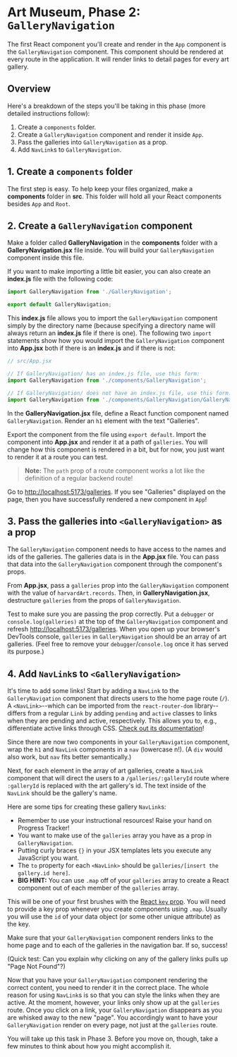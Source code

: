 # Art Museum, Phase 2: `GalleryNavigation`

The first React component you'll create and render in the `App` component is the
`GalleryNavigation` component. This component should be rendered at every route
in the application. It will render links to detail pages for every art gallery.

## Overview

Here's a breakdown of the steps you'll be taking in this phase (more detailed
instructions follow):

1. Create a `components` folder.
2. Create a `GalleryNavigation` component and render it inside `App`.
3. Pass the galleries into `GalleryNavigation` as a prop.
4. Add `NavLink`s to `GalleryNavigation`.

## 1. Create a `components` folder

The first step is easy. To help keep your files organized, make a __components__
folder in __src__. This folder will hold all your React components besides `App`
and `Root`.

## 2. Create a `GalleryNavigation` component

Make a folder called __GalleryNavigation__ in the __components__ folder with a
__GalleryNavigation.jsx__ file inside. You will build your `GalleryNavigation`
component inside this file.

If you want to make importing a little bit easier, you can also create an
__index.js__ file with the following code:

```js
import GalleryNavigation from './GalleryNavigation';

export default GalleryNavigation;
```

This __index.js__ file allows you to import the `GalleryNavigation` component
simply by the directory name (because specifying a directory name will always
return an __index.js__ file if there is one). The following two `import`
statements show how you would import the `GalleryNavigation` component into
__App.jsx__ both if there is an __index.js__ and if there is not:

```js
// src/App.jsx

// If GalleryNavigation/ has an index.js file, use this form:
import GalleryNavigation from './components/GalleryNavigation';

// If GalleryNavigation/ does not have an index.js file, use this form:
import GalleryNavigation from './components/GalleryNavigation/GalleryNavigation';
```

In the __GalleryNavigation.jsx__ file, define a React function component named
`GalleryNavigation`. Render an `h1` element with the text "Galleries".

Export the component from the file using `export default`. Import the component
into __App.jsx__ and render it at a path of `galleries`. You will change how
this component is rendered in a bit, but for now, you just want to render it at
a route you can test.

> **Note:** The `path` prop of a route component works a lot like the
> definition of a regular backend route!

Go to [http://localhost:5173/galleries]. If you see "Galleries" displayed on the
page, then you have successfully rendered a new component in `App`!

## 3. Pass the galleries into `<GalleryNavigation>` as a prop

The `GalleryNavigation` component needs to have access to the names and ids of
the galleries. The galleries data is in the __App.jsx__ file. You can pass that
data into the `GalleryNavigation` component through the component's props.

From __App.jsx__, pass a `galleries` prop into the `GalleryNavigation` component
with the value of `harvardArt.records`. Then, in __GalleryNavigation.jsx__,
destructure `galleries` from the props of `GalleryNavigation`.

Test to make sure you are passing the prop correctly. Put a `debugger` or
`console.log(galleries)` at the top of the `GalleryNavigation` component and
refresh [http://localhost:5173/galleries]. When you open up your browser's
DevTools console, `galleries` in `GalleryNavigation` should be an array of art
galleries. (Feel free to remove your `debugger`/`console.log` once it has served
its purpose.)

## 4. Add `NavLink`s to `<GalleryNavigation>`

It's time to add some links! Start by adding a `NavLink` to the
`GalleryNavigation` component that directs users to the home page route (`/`). A
`<NavLink>`--which can be imported from the `react-router-dom` library--differs
from a regular `Link` by adding `pending` and `active` classes to links when
they are pending and active, respectively. This allows you to, e.g.,
differentiate active links through CSS. [Check out its documentation][navlink]!

Since there are now two components in your `GalleryNavigation` component, wrap
the `h1` and `NavLink` components in a `nav` (lowercase n!). (A `div` would also
work, but `nav` fits better semantically.)

Next, for each element in the array of art galleries, create a `NavLink`
component that will direct the users to a `/galleries/:galleryId` route where
`:galleryId` is replaced with the art gallery's id. The text inside of the
`NavLink` should be the gallery's name.

Here are some tips for creating these gallery `NavLink`s:

* Remember to use your instructional resources! Raise your hand on Progress
  Tracker!
* You want to make use of the `galleries` array you have as a prop in
  `GalleryNavigation`.
* Putting curly braces `{}` in your JSX templates lets you execute any
  JavaScript you want.
* The `to` property for each `<NavLink>` should be `galleries/[insert the
  gallery.id here]`.
* **BIG HINT:** You can use `.map` off of your `galleries` array to create a
  React component out of each member of the `galleries` array.

This will be one of your first brushes with the [React `key` prop][key]. You
will need to provide a key prop whenever you create components using `.map`.
Usually you will use the `id` of your data object (or some other unique
attribute) as the key.

Make sure that your `GalleryNavigation` component renders links to the home page
and to each of the galleries in the navigation bar. If so, success!

(Quick test: Can you explain why clicking on any of the gallery links pulls up
"Page Not Found"?)

Now that you have your `GalleryNavigation` component rendering the correct
content, you need to render it in the correct place. The whole reason for using
`NavLink`s is so that you can style the links when they are active. At the
moment, however, your links only show up at the `galleries` route. Once you
click on a link, your `GalleryNavigation` disappears as you are whisked away to
the new "page". You accordingly want to have your `GalleryNavigation` render on
every page, not just at the `galleries` route.

You will take up this task in Phase 3. Before you move on, though, take a few
minutes to think about how you might accomplish it.

[http://localhost:5173/galleries]: http://localhost:5173/galleries
[navlink]: https://reactrouter.com/en/main/components/nav-link
[key]: https://react.dev/learn/rendering-lists#keeping-list-items-in-order-with-key
